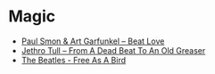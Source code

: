 # Magic

- [Paul Smon & Art Garfunkel – Beat Love](https://www.youtube.com/watch?v=VzeTydGQOxQ)
- [Jethro Tull – From A Dead Beat To An Old Greaser](https://www.youtube.com/watch?v=Eq_G3Cc2TT0)
- [The Beatles - Free As A Bird](https://www.youtube.com/watch?v=ODIvONHPqpk)
